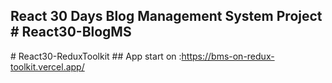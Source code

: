 ## React 30 Days Blog Management System Project # React30-BlogMS
#   R e a c t 3 0 - R e d u x T o o l k i t 
 
 ## App start on :https://bms-on-redux-toolkit.vercel.app/
